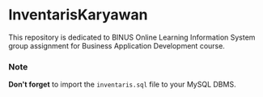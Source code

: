 # InventarisKaryawan

This repository is dedicated to BINUS Online Learning Information System group assignment for Business Application Development course.

### Note
**Don't forget** to import the `inventaris.sql` file to your MySQL DBMS.
